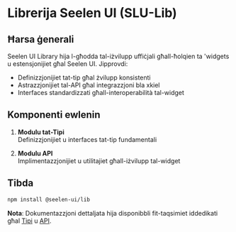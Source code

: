# **Librerija Seelen UI (SLU-Lib)**

## Ħarsa ġenerali

Seelen UI Library hija l-għodda tal-iżvilupp uffiċjali għall-ħolqien ta 'widgets
u estensjonijiet għal Seelen UI. Jipprovdi:

- Definizzjonijiet tat-tip għal żvilupp konsistenti
- Astrazzjonijiet tal-API għal integrazzjoni bla xkiel
- Interfaces standardizzati għall-interoperabilità tal-widget

## Komponenti ewlenin

1. **Modulu tat-Tipi**\
   Definizzjonijiet u interfaces tat-tip fundamentali

2. **Modulu API**\
   Implimentazzjonijiet u utilitajiet għall-iżvilupp tal-widget

## Tibda

```bash
npm install @seelen-ui/lib
```

**Nota**: Dokumentazzjoni dettaljata hija disponibbli fit-taqsimiet iddedikati
għal [Tipi](./library-types) u [API](./library-api).
